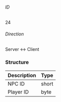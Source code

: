 ###### ID
24

###### Direction
Server <-> Client

### Structure
| Description | Type |
|-------------|------|
| NPC ID    | short |
| Player ID | byte |